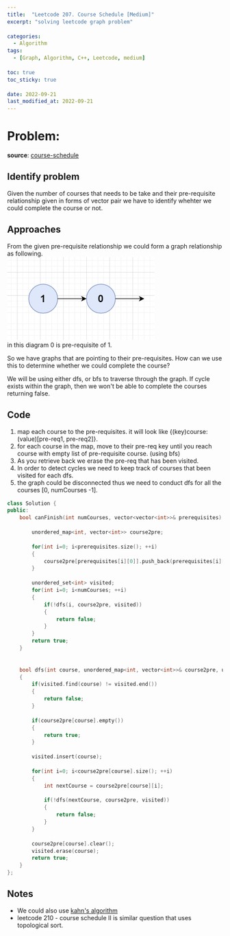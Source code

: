 ```yaml
---
title:  "Leetcode 207. Course Schedule [Medium]"
excerpt: "solving leetcode graph problem"

categories:
  - Algorithm
tags:
  - [Graph, Algorithm, C++, Leetcode, medium]

toc: true
toc_sticky: true

date: 2022-09-21
last_modified_at: 2022-09-21
---
```


# Problem:
**source**: [course-schedule](https://leetcode.com/problems/course-schedule/)

## Identify problem
Given the number of courses that needs to be take and their pre-requisite relationship given in forms of vector pair we have to identify whehter we could complete the course or not.

## Approaches

From the given pre-requisite relationship we could form a graph relationship as following.
<br>
![image](/assets/images/posts/Algorithm/leetcode/2022-09-21-14-24-40.png)
<br>
in this diagram 0 is pre-requisite of 1. 

So we have graphs that are pointing to their pre-requisites. How can we use this to determine whether we could complete the course?

We will be using either dfs, or bfs to traverse through the graph. If cycle exists within the graph, then we won't be able to complete the courses returning false.

## Code
1. map each course to the pre-requisites. it will look like {(key)course: (value)[pre-req1, pre-req2]}.
2. for each course in the map, move to their pre-req key until you reach course with empty list of pre-requisite course. (using bfs)
3. As you retrieve back we erase the pre-req that has been visited.
4. In order to detect cycles we need to keep track of courses that been visited for each dfs.
5. the graph could be disconnected thus we need to conduct dfs for all the courses [0, numCourses -1].
```c++
class Solution {
public:
    bool canFinish(int numCourses, vector<vector<int>>& prerequisites) {
        
        unordered_map<int, vector<int>> course2pre;
        
        for(int i=0; i<prerequisites.size(); ++i)
        {
            course2pre[prerequisites[i][0]].push_back(prerequisites[i][1]);
        }
        
        unordered_set<int> visited;
        for(int i=0; i<numCourses; ++i)
        {
            if(!dfs(i, course2pre, visited))
            {
                return false;
            }
        }
        return true;
    }
    
    
    bool dfs(int course, unordered_map<int, vector<int>>& course2pre, unordered_set<int>& visited)
    {
        if(visited.find(course) != visited.end())
        {
            return false;
        }
        
        if(course2pre[course].empty())
        {
            return true;
        }
        
        visited.insert(course);

        for(int i=0; i<course2pre[course].size(); ++i)
        {
            int nextCourse = course2pre[course][i];
            
            if(!dfs(nextCourse, course2pre, visited))
            {
                return false;
            }
        }

        course2pre[course].clear();
        visited.erase(course);
        return true;
    }
};
```

## Notes

- We could also use [kahn's algorithm](https://www.youtube.com/watch?v=cIBFEhD77b4)
- leetcode 210 - course schedule II is similar question that uses topological sort.